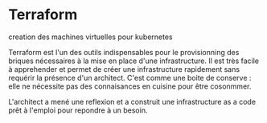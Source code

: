 # Terraform
creation des machines virtuelles pour kubernetes

Terraform est l'un des outils indispensables pour le provisionning des briques nécessaires à la mise en place d'une infrastructure. Il est très facile à apprehender et permet de créer une infrastructure rapidement sans requérir la présence d'un architect. C'est comme une boite de conserve : elle ne nécessite pas des connaisances en cuisine pour être cosonmmer.

L'architect a mené une reflexion et a construit une infrastructure as a code prêt à l'emploi pour repondre à un besoin.



